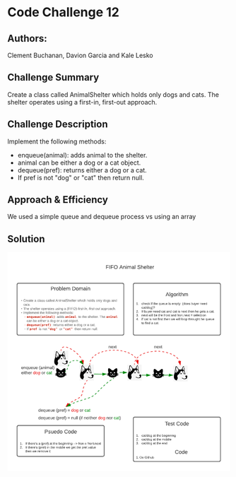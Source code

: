 
# Code Challenge 12

## Authors: 
Clement Buchanan, Davion Garcia and Kale Lesko

## Challenge Summary
Create a class called AnimalShelter which holds only dogs and cats. The shelter operates using a first-in, first-out approach.

## Challenge Description
Implement the following methods:
  - enqueue(animal): adds animal to the shelter.
  - animal can be either a dog or a cat object.
  - dequeue(pref): returns either a dog or a cat.
  - If pref is not "dog" or "cat" then return null.

## Approach & Efficiency

We used a simple queue and dequeue process vs using an array

## Solution
![FIFO Animal Shelter](assets/fifo-animal-shelter.png)